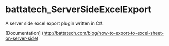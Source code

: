 # battatech_ServerSideExcelExport

A server side excel export plugin written in C#.

[Documentation] (http://battatech.com/blog/how-to-export-to-excel-sheet-on-server-side)
